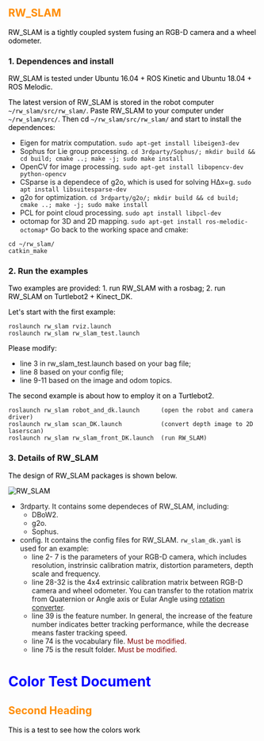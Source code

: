 ## RW_SLAM
RW_SLAM is a tightly coupled system fusing an RGB-D camera and a wheel odometer. 
### 1. Dependences and install
RW_SLAM is tested under Ubuntu 16.04 + ROS Kinetic and Ubuntu 18.04 + ROS Melodic. 

The latest version of RW_SLAM is stored in the robot computer `~/rw_slam/src/rw_slam/`. Paste RW_SLAM to your computer under `~/rw_slam/src/`. Then cd `~/rw_slam/src/rw_slam/` and start to install the dependences:
* Eigen for matrix computation. `sudo apt-get install libeigen3-dev`
* Sophus for Lie group processing. `cd 3rdparty/Sophus/; mkdir build && cd build; cmake ..; make -j; sudo make install `
* OpenCV for image processing. `sudo apt-get install libopencv-dev python-opencv`
* CSparse is a dependece of g2o, which is used for solving HΔx=g. `sudo apt install libsuitesparse-dev`
* g2o for optimization. `cd 3rdparty/g2o/; mkdir build && cd build; cmake ..; make -j; sudo make install`
* PCL for point cloud processing. `sudo apt install libpcl-dev`
* octomap for 3D and 2D mapping. `sudo apt-get install ros-melodic-octomap*`
Go back to the working space and cmake:
```
cd ~/rw_slam/
catkin_make
```
### 2. Run the examples

Two examples are provided: 1. run RW_SLAM with a rosbag; 2. run RW_SLAM on Turtlebot2 + Kinect_DK.

Let's start with the first example:
```
roslaunch rw_slam rviz.launch
roslaunch rw_slam rw_slam_test.launch
```
Please modify:
* line 3 in rw_slam_test.launch based on your bag file;
* line 8 based on your config file;
* line 9-11 based on the image and odom topics.

The second example is about how to employ it on a Turtlebot2.
```
roslaunch rw_slam robot_and_dk.launch      (open the robot and camera driver)
roslaunch rw_slam scan_DK.launch           (convert depth image to 2D laserscan)
roslaunch rw_slam rw_slam_front_DK.launch  (run RW_SLAM)
```

### 3. Details of RW_SLAM
The design of RW_SLAM packages is shown below.

![RW_SLAM](https://github.com/zouyajing/PhD_document_for_navlab/blob/main/imgs/RW_SLAM_code.png)

* 3rdparty. It contains some dependeces of RW_SLAM, including:
  * DBoW2.
  * g2o.
  * Sophus.
* config. It contains the config files for RW_SLAM. `rw_slam_dk.yaml` is used for an example:
  * line 2- 7 is the parameters of your RGB-D camera, which includes resolution, instrinsic calibration matrix, distortion parameters, depth scale and frequency.
  * line 28-32 is the 4x4 extrinsic calibration matrix between RGB-D camera and wheel odometer. You can transfer to the rotation matrix from Quaternion or Angle axis or Eular Angle using [rotation converter](https://www.andre-gaschler.com/rotationconverter/).
  * line 39 is the feature number. In general, the increase of the feature number indicates better tracking performance, while the decrease means faster tracking speed.
  * line 74 is the vocabulary file. <font color=#800000>Must be modified.</font>
  * line 75 is the result folder. <font color=#800000>Must be modified.</font>
 <style>
H1{color:Blue !important;}
H2{color:DarkOrange !important;}
p{color:Black !important;}
</style>

# Color Test Document

## Second Heading

This is a test to see how the colors work






